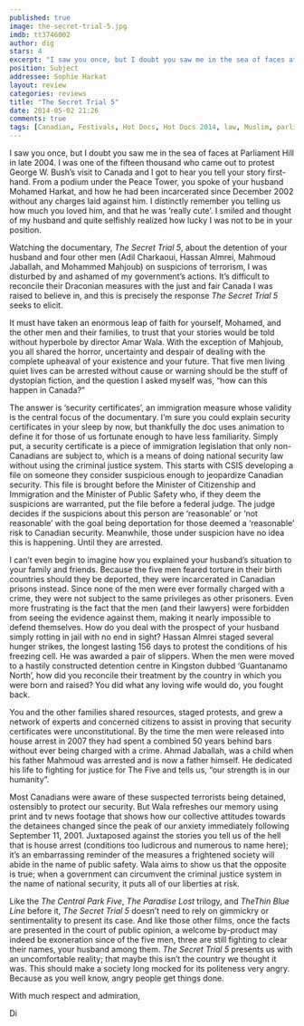 ```yaml
---
published: true
image: the-secret-trial-5.jpg
imdb: tt3746002
author: dig
stars: 4
excerpt: "I saw you once, but I doubt you saw me in the sea of faces at Parliament Hill in late 2004."
position: Subject
addressee: Sophie Harkat
layout: review
categories: reviews
title: "The Secret Trial 5"
date: 2014-05-02 21:26
comments: true
tags: [Canadian, Festivals, Hot Docs, Hot Docs 2014, law, Muslim, parliament, The Secret Trial 5]
---
```

<p>I saw you once, but I doubt you saw me in the sea of faces at Parliament Hill in late 2004. I was one of the fifteen thousand who came out to protest George W. Bush&rsquo;s visit to Canada and I got to hear you tell your story first-hand. From a podium under the Peace Tower, you spoke of your husband Mohamed Harkat, and how he had been incarcerated since December 2002 without any charges laid against him. I distinctly remember you telling us how much you loved him, and that he was &lsquo;really cute&rsquo;. I smiled and thought of my husband and quite selfishly realized how lucky I was not to be in your position.</p>
<p>Watching the documentary, <em>The Secret Trial 5</em>, about the detention of your husband and four other men (Adil Charkaoui, Hassan Almrei, Mahmoud Jaballah, and Mohammed Mahjoub) on suspicions of terrorism, I was disturbed by and ashamed of my government&rsquo;s actions. It&rsquo;s difficult to reconcile their Draconian measures with the just and fair Canada I was raised to believe in, and this is precisely the response <em>The Secret Trial 5</em> seeks to elicit.</p>
<p>It must have taken an enormous leap of faith for yourself, Mohamed, and the other men and their families, to trust that your stories would be told without hyperbole by director Amar Wala. With the exception of Mahjoub, you all shared the horror, uncertainty and despair of dealing with the complete upheaval of your existence and your future. That five men living quiet lives can be arrested without cause or warning should be the stuff of dystopian fiction, and the question I asked myself was, &ldquo;how can this happen in Canada?&rdquo;</p>
<p>The answer is &lsquo;security certificates&rsquo;, an immigration measure whose validity is the central focus of the documentary. I&rsquo;m sure you could explain security certificates in your sleep by now, but thankfully the doc uses animation to define it for those of us fortunate enough to have less familiarity. Simply put, a security certificate is a piece of immigration legislation that only non-Canadians are subject to, which is a means of doing national security law without using the criminal justice system. This starts with CSIS developing a file on someone they consider suspicious enough to jeopardize Canadian security. This file is brought before the Minister of Citizenship and Immigration and the Minister of Public Safety who, if they deem the suspicions are warranted, put the file before a federal judge. The judge decides if the suspicions about this person are &lsquo;reasonable&rsquo; or &lsquo;not reasonable&rsquo; with the goal being deportation for those deemed a &lsquo;reasonable&rsquo; risk to Canadian security. Meanwhile, those under suspicion have no idea this is happening. Until they are arrested.</p>
<p>I can&rsquo;t even begin to imagine how you explained your husband&rsquo;s situation to your family and friends. Because the five men feared torture in their birth countries should they be deported, they were incarcerated in Canadian prisons instead. Since none of the men were ever formally charged with a crime, they were not subject to the same privileges as other prisoners. Even more frustrating is the fact that the men (and their lawyers) were forbidden from seeing the evidence against them, making it nearly impossible to defend themselves. How do you deal with the prospect of your husband simply rotting in jail with no end in sight? Hassan Almrei staged several hunger strikes, the longest lasting 156 days to protest the conditions of his freezing cell. He was awarded a pair of slippers. When the men were moved to a hastily constructed detention centre in Kingston dubbed &lsquo;Guantanamo North&rsquo;, how did you reconcile their treatment by the country in which you were born and raised? You did what any loving wife would do, you fought back.</p>
<p>You and the other families shared resources, staged protests, and grew a network of experts and concerned citizens to assist in proving that security certificates were unconstitutional. By the time the men were released into house arrest in 2007 they had spent a combined 50 years behind bars without ever being charged with a crime. Ahmad Jaballah, was a child when his father Mahmoud was arrested and is now a father himself. He dedicated his life to fighting for justice for The Five and tells us, &ldquo;our strength is in our humanity&rdquo;.</p>
<p>Most Canadians were aware of these suspected terrorists being detained, ostensibly to protect our security. But Wala refreshes our memory using print and tv news footage that shows how our collective attitudes towards the detainees changed since the peak of our anxiety immediately following September 11, 2001. Juxtaposed against the stories you tell us of the hell that is house arrest (conditions too ludicrous and numerous to name here); it&rsquo;s an embarrassing reminder of the measures a frightened society will abide in the name of public safety. Wala aims to show us that the opposite is true; when a government can circumvent the criminal justice system in the name of national security, it puts all of our liberties at risk.</p>
<p>Like the <em>The</em> <em>Central Park Five</em>, <em>The</em> <em>Paradise Lost </em>trilogy,<em> </em>and <em>TheThin Blue Line</em> before it, <em>The Secret Trial 5 </em>doesn&rsquo;t need to rely on gimmickry or sentimentality to present its case. And like those other films, once the facts are presented in the court of public opinion, a welcome by-product may indeed be exoneration since of the five men, three are still fighting to clear their names, your husband among them. <em>The Secret Trial 5</em> presents us with an uncomfortable reality; that maybe this isn&rsquo;t the country we thought it was. This should make a society long mocked for its politeness very angry. Because as you well know, angry people get things done.&nbsp;</p>
<p>With much respect and admiration,&nbsp;</p>
<p>Di</p>
